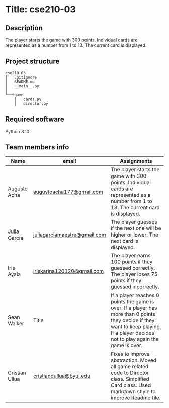# **Title:** cse210-03

## **Description**
The player starts the game with 300 points. Individual cards are represented as a number from 1 to 13. The current card is displayed.
## **Project structure**

```
cse210-03
│   .gitignore
│   README.md
│   __main__.py
│
└───game
    │   cards.py
    │   director.py
```

## **Required software**
Python 3.10
## **Team members info**
| Name      | email | Assignments |
| ----------- | ----------- | --------- |
| Augusto Acha | augustoacha177@gmail.com | The player starts the game with 300 points. Individual cards are represented as a number from 1 to 13. The current card is displayed. |
| Julia García | juliagarciamaestre@gmail.com | The player guesses if the next one will be higher or lower. The next card is displayed. |
| Iris Ayala | iriskarina120120@gmail.com | The player earns 100 points if they guessed correctly. The player loses 75 points if they guessed incorrectly. |
| Sean Walker | Title | If a player reaches 0 points the game is over. If a player has more than 0 points they decide if they want to keep playing. If a player decides not to play again the game is over. |
| Cristian Ullua |cristiandullua@byui.edu | Fixes to improve abstraction. Moved all game related code to Director class. Simplified Card class. Used markdown stlyle to improve Readme file. |
